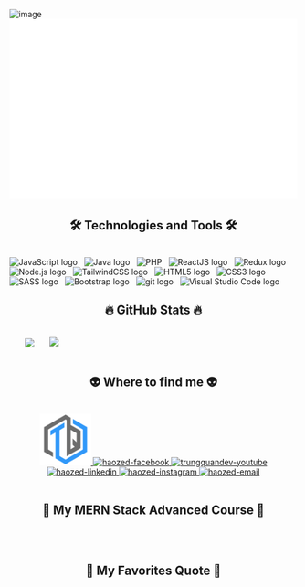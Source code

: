 ![image](https://github.com/haozed2002/haozed2002/assets/119604814/d9bed0a9-8731-4fe7-aec6-7e1a9b95978e)
<a href="#" target="_blank">
  <img src="svg/haozeder.svg" width="1200" alt="haozed" />
</a>

<h2 align="center">🛠 Technologies and Tools 🛠</h2>
<br>
<!-- https://simpleicons.org/ -->
<span><img src="https://img.shields.io/badge/JavaScript-282C34?logo=javascript&logoColor=F7DF1E" alt="JavaScript logo" title="JavaScript" height="25" /></span>
&nbsp;
<span><img src="https://icons8.com/icon/Pd2x9GWu9ovX/java" alt="Java logo" title="Java" height="25" /></span>
&nbsp;
<span><img src="https://img.shields.io/badge/PHP-282C34?logo=php&logoColor=7B7FB5" alt="PHP" title="PHP" height="25" /></span>
&nbsp;
<span><img src="https://img.shields.io/badge/ReactJS-282C34?logo=react&logoColor=61DAFB" alt="ReactJS logo" title="ReactJS" height="25" /></span>
&nbsp;
<span><img src="https://img.shields.io/badge/Redux-282C34?logo=redux&logoColor=764ABC" alt="Redux logo" title="Redux" height="25" /></span>
&nbsp;
<span><img src="https://img.shields.io/badge/Node.js-282C34?logo=node.js&logoColor=00F200" alt="Node.js logo" title="Node.js" height="25" /></span>
&nbsp;
<span><img src="https://img.shields.io/badge/Tailwind%20CSS-282C34?logo=tailwind-css&logoColor=38B2AC" alt="TailwindCSS logo" title="TailwindCSS" height="25" /></span>
&nbsp;
<span><img src="https://img.shields.io/badge/HTML5-282C34?logo=html5&logoColor=E34F26" alt="HTML5 logo" title="HTML5" height="25" /></span>
&nbsp;
<span><img src="https://img.shields.io/badge/CSS3-282C34?logo=css3&logoColor=1572B6" alt="CSS3 logo" title="CSS3" height="25" /></span>
&nbsp;
<span><img src="https://img.shields.io/badge/Sass-282C34?logo=sass&logoColor=CC6699" alt="SASS logo" title="SASS" height="25" /></span>
&nbsp;
<span><img src="https://img.shields.io/badge/Bootstrap-282C34?logo=bootstrap&logoColor=7952B3" alt="Bootstrap logo" title="Bootstrap" height="25" /></span>
&nbsp;
<span><img src="https://img.shields.io/badge/git-282C34?logo=git&logoColor=F05032" alt="git logo" title="git" height="25" /></span>
&nbsp;
<span><img src="https://img.shields.io/badge/VS%20Code-282C34?logo=visual-studio-code&logoColor=007ACC" alt="Visual Studio Code logo" title="Visual Studio Code" height="25" /></span>
&nbsp;


<br>
<h2 align="center">🔥 GitHub Stats 🔥</h2>
<!-- https://github.com/anuraghazra/github-readme-stats -->
<br>
<div align=center>
  <a href="#" title="haozed2002">
    <img width="315" align="center" src="https://github-readme-stats.vercel.app/api/top-langs/?username=haozed2002&hide=c%23,powershell,Mathematica,Ruby,Objective-C,Objective-C%2b%2b,Cuda&title_color=61dafb&text_color=ffffff&icon_color=61dafb&bg_color=20232a&langs_count=8&layout=compact&border_color=61dafb&hide_border=true" />
  </a>
  <a href="#" title="haozed2002">
    <img align="right" width="434" src="https://github-readme-stats.vercel.app/api?username=haozed2002&show_icons=true&theme=react&border_color=61dafb&hide_border=true" />
  </a>
</div>

<br>
<h2 align="center">👽 Where to find me 👽</h2>
<br>
<!-- https://icons8.com -->
<div align="center">
  <a href="https://trungquandev.com" target="blank">
    <img width="90" height="90" src="images/logo-trungquandev-transparent-bg-192x192.png" alt="haozed-blog" />
  </a>
  <a href="https://facebook.com/haozed2002" target="blank">
    <img src="https://img.icons8.com/bubbles/100/000000/facebook-new.png" alt="haozed-facebook" />
  </a>
  <a href="https://www.youtube.com" target="blank">
    <img src="https://img.icons8.com/bubbles/100/000000/youtube-squared.png" alt="trungquandev-youtube" />
  </a>
  <a href="https://www.linkedin.com" target="blank">
    <img src="https://img.icons8.com/bubbles/100/000000/linkedin.png" alt="haozed-linkedin" />
  </a>
  <a href="https://instagram.com/binsopoat" target="blank">
    <img src="https://img.icons8.com/bubbles/100/000000/instagram.png" alt="haozed-instagram" />
  </a>
  <a href="haodang2222@gmail.com" target="top">
    <img src="https://img.icons8.com/bubbles/100/000000/apple-mail.png" alt="haozed-email" />
  </a>
</div>

<br>

<h2 align="center">📖 My MERN Stack Advanced Course 📖</h2>
<br>


<br>
<h2 align="center">📑 My Favorites Quote 📑</h2>
<br>


